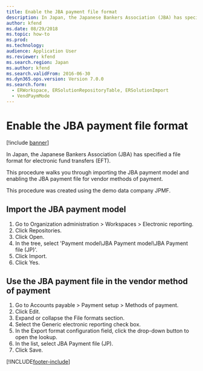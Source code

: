 ```yaml
---
title: Enable the JBA payment file format
description: In Japan, the Japanese Bankers Association (JBA) has specified a file format for electronic fund transfers (EFT).
author: kfend
ms.date: 08/29/2018
ms.topic: how-to
ms.prod: 
ms.technology: 
audience: Application User
ms.reviewer: kfend
ms.search.region: Japan
ms.author: kfend
ms.search.validFrom: 2016-06-30
ms.dyn365.ops.version: Version 7.0.0
ms.search.form: 
  - ERWorkspace, ERSolutionRepositoryTable, ERSolutionImport
  - VendPaymMode
---
```

# Enable the JBA payment file format

[!include [banner](../../includes/banner.md)]

In Japan, the Japanese Bankers Association (JBA) has specified a file format for electronic fund transfers (EFT). 



This procedure walks you through importing the JBA payment model and enabling the JBA payment file for vendor methods of payment. 



This procedure was created using the demo data company JPMF.


## Import the JBA payment model
1. Go to Organization administration > Workspaces > Electronic reporting.
2. Click Repositories.
3. Click Open.
4. In the tree, select 'Payment model\JBA Payment model\JBA Payment file (JP)'.
5. Click Import.
6. Click Yes.

## Use the JBA payment file in the vendor method of payment
1. Go to Accounts payable > Payment setup > Methods of payment.
2. Click Edit.
3. Expand or collapse the File formats section.
4. Select the Generic electronic reporting check box.
5. In the Export format configuration field, click the drop-down button to open the lookup.
6. In the list, select JBA Payment file (JP).
7. Click Save.



[!INCLUDE[footer-include](../../../includes/footer-banner.md)]
